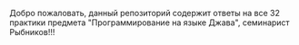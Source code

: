 Добро пожаловать, данный репозиторий содержит ответы на все 32 практики предмета "Программирование на языке Джава", семинарист Рыбников!!! 

